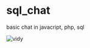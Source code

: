 # sql_chat
basic chat in javacript, php, sql


![vidy](https://cloud.githubusercontent.com/assets/14947215/10262699/68009c18-69d3-11e5-8ae8-351b6cb348ff.jpg)
